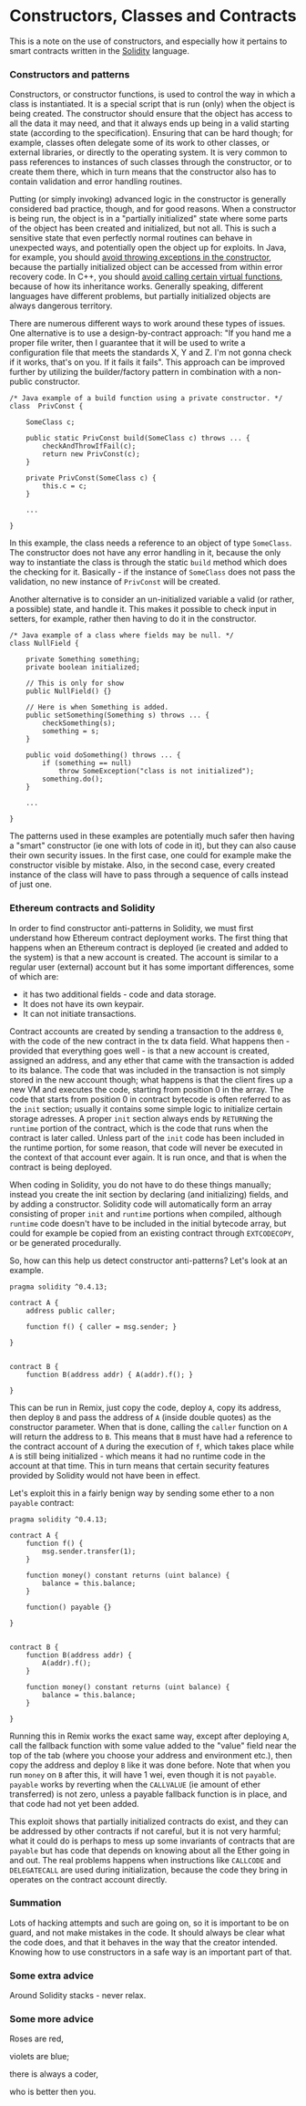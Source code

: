 # Constructors, Classes and Contracts

This is a note on the use of constructors, and especially how it pertains to smart contracts written in the [Solidity](http://solidity.readthedocs.io/en/develop/) language.

### Constructors and patterns

Constructors, or constructor functions, is used to control the way in which a class is instantiated. It is a special script that is run (only) when the object is being created. The constructor should ensure that the object has access to all the data it may need, and that it always ends up being in a valid starting state (according to the specification). Ensuring that can be hard though; for example, classes often delegate some of its work to other classes, or external libraries, or directly to the operating system. It is very common to pass references to instances of such classes through the constructor, or to create them there, which in turn means that the constructor also has to contain validation and error handling routines.

Putting (or simply invoking) advanced logic in the constructor is generally considered bad practice, though, and for good reasons. When a constructor is being run, the object is in a "partially initialized" state where some parts of the object has been created and initialized, but not all. This is such a sensitive state that even perfectly normal routines can behave in unexpected ways, and potentially open the object up for exploits. In Java, for example, you should [avoid throwing exceptions in the constructor](https://www.securecoding.cert.org/confluence/display/java/OBJ11-J.+Be+wary+of+letting+constructors+throw+exceptions), because the partially initialized object can be accessed from within error recovery code. In C++, you should [avoid calling certain virtual functions](https://www.securecoding.cert.org/confluence/display/cplusplus/OOP50-CPP.+Do+not+invoke+virtual+functions+from+constructors+or+destructors), because of how its inheritance works. Generally speaking, different languages have different problems, but partially initialized objects are always dangerous territory.

There are numerous different ways to work around these types of issues. One alternative is to use a design-by-contract approach: "If you hand me a proper file writer, then I guarantee that it will be used to write a configuration file that meets the standards X, Y and Z. I'm not gonna check if it works, that's on you. If it fails it fails". This approach can be improved further by utilizing the builder/factory pattern in combination with a non-public constructor.

```
/* Java example of a build function using a private constructor. */
class  PrivConst {

    SomeClass c;

    public static PrivConst build(SomeClass c) throws ... {
        checkAndThrowIfFail(c);
        return new PrivConst(c);
    }

    private PrivConst(SomeClass c) {
        this.c = c;
    }
    
    ...

}
```

In this example, the class needs a reference to an object of type `SomeClass`. The constructor does not have any error handling in it, because the only way to instantiate the class is through the static `build` method which does the checking for it. Basically - if the instance of `SomeClass` does not pass the validation, no new instance of `PrivConst` will be created.

Another alternative is to consider an un-initialized variable a valid (or rather, a possible) state, and handle it. This makes it possible to check input in setters, for example, rather then having to do it in the constructor.

```
/* Java example of a class where fields may be null. */
class NullField {

    private Something something;
    private boolean initialized;

    // This is only for show
    public NullField() {}
    
    // Here is when Something is added.
    public setSomething(Something s) throws ... {
        checkSomething(s);
        something = s;
    }
    
    public void doSomething() throws ... {
        if (something == null)
            throw SomeException("class is not initialized");
        something.do();
    }
    
    ...

}
```

The patterns used in these examples are potentially much safer then having a "smart" constructor (ie one with lots of code in it), but they can also cause their own security issues. In the first case, one could for example make the constructor visible by mistake. Also, in the second case, every created instance of the class will have to pass through a sequence of calls instead of just one.

### Ethereum contracts and Solidity

In order to find constructor anti-patterns in Solidity, we must first understand how Ethereum contract deployment works. The first thing that happens when an Ethereum contract is deployed (ie created and added to the system) is that a new account is created. The account is similar to a regular user (external) account but it has some important differences, some of which are:

- it has two additional fields - code and data storage. 
- It does not have its own keypair.
- It can not initiate transactions.

Contract accounts are created by sending a transaction to the address `0`, with the code of the new contract in the tx data field. What happens then - provided that everything goes well - is that a new account is created, assigned an address, and any ether that came with the transaction is added to its balance. The code that was included in the transaction is not simply stored in the new account though; what happens is that the client fires up a new VM and executes the code, starting from position 0 in the array. The code that starts from position 0 in contract bytecode is often referred to as the `init` section; usually it contains some simple logic to initialize certain storage adresses. A proper `init` section always ends by `RETURN`ing the `runtime` portion of the contract, which is the code that runs when the contract is later called. Unless part of the `init` code has been included in the runtime portion, for some reason, that code will never be executed in the context of that account ever again. It is run once, and that is when the contract is being deployed.

When coding in Solidity, you do not have to do these things manually; instead you create the init section by declaring (and initializing) fields, and by adding a constructor. Solidity code will automatically form an array consisting of proper `init` and `runtime` portions when compiled, although `runtime` code doesn't have to be included in the initial bytecode array, but could for example be copied from an existing contract through `EXTCODECOPY`, or be generated procedurally.

So, how can this help us detect constructor anti-patterns? Let's look at an example.

```
pragma solidity ^0.4.13;

contract A {
    address public caller;

    function f() { caller = msg.sender; }

}


contract B {
    function B(address addr) { A(addr).f(); }

}
```

This can be run in Remix, just copy the code, deploy `A`, copy its address, then deploy `B` and pass the address of `A` (inside double quotes) as the constructor parameter. When that is done, calling the `caller` function on `A` will return the address to `B`. This means that `B` must have had a reference to the contract account of `A` during the execution of `f`, which takes place while `A` is still being initialized - which means it had no runtime code in the account at that time. This in turn means that certain security features provided by Solidity would not have been in effect.

Let's exploit this in a fairly benign way by sending some ether to a non `payable` contract:

```
pragma solidity ^0.4.13;

contract A {
    function f() { 
        msg.sender.transfer(1);
    }
    
    function money() constant returns (uint balance) {
        balance = this.balance;
    }
    
    function() payable {}

}


contract B {
    function B(address addr) { 
        A(addr).f();
    }
    
    function money() constant returns (uint balance) {
        balance = this.balance;
    }

}
```

Running this in Remix works the exact same way, except after deploying `A`, call the fallback function with some value added to the "value" field near the top of the tab (where you choose your address and environment etc.), then copy the address and deploy `B` like it was done before. Note that when you run `money` on `B` after this, it will have 1 wei, even though it is not `payable`. `payable` works by reverting when the `CALLVALUE` (ie amount of ether transferred) is not zero, unless a payable fallback function is in place, and that code had not yet been added.

This exploit shows that partially initialized contracts do exist, and they can be addressed by other contracts if not careful, but it is not very harmful; what it could do is perhaps to mess up some invariants of contracts that are `payable` but has code that depends on knowing about all the Ether going in and out. The real problems happens when instructions like `CALLCODE` and `DELEGATECALL` are used during initialization, because the code they bring in operates on the contract account directly.

### Summation

Lots of hacking attempts and such are going on, so it is important to be on guard, and not make mistakes in the code. It should always be clear what the code does, and that it behaves in the way that the creator intended. Knowing how to use constructors in a safe way is an important part of that.

### Some extra advice

Around Solidity stacks - never relax.

### Some more advice

Roses are red,

violets are blue;

there is always a coder,

who is better then you.
